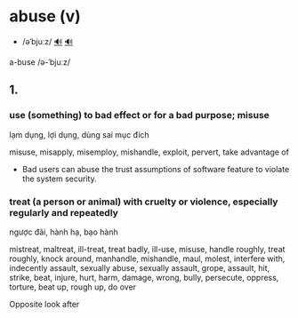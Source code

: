 # abuse (v)

- /əˈbjuːz/ [🔊](https://www.oxfordlearnersdictionaries.com/media/english/uk_pron/a/abu/abuse/abuse__gb_2.mp3) [🔊](https://www.oxfordlearnersdictionaries.com/media/english/us_pron/a/abu/abuse/abuse__us_1.mp3)

a-buse /ə-ˈbjuːz/

## 1.

### use (something) to bad effect or for a bad purpose; misuse

lạm dụng, lợi dụng, dùng sai mục đích

misuse, misapply, misemploy, mishandle, exploit, pervert, take advantage of

- Bad users can abuse the trust assumptions of software feature to violate the system security.

### treat (a person or animal) with cruelty or violence, especially regularly and repeatedly

ngược đãi, hành hạ, bạo hành

mistreat, maltreat, ill-treat, treat badly, ill-use, misuse, handle roughly, treat roughly, knock around, manhandle, mishandle, maul, molest, interfere with, indecently assault, sexually abuse, sexually assault, grope, assault, hit, strike, beat, injure, hurt, harm, damage, wrong, bully, persecute, oppress, torture, beat up, rough up, do over

Opposite look after